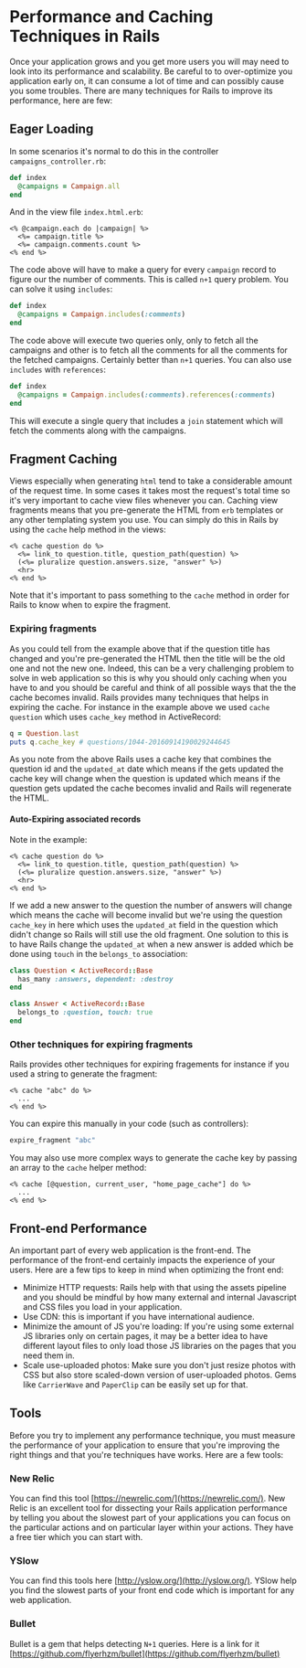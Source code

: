 # Performance and Caching Techniques in Rails
Once your application grows and you get more users you will may need to look into its performance and scalability. Be careful to to over-optimize you application early on, it can consume a lot of time and can possibly cause you some troubles.
There are many techniques for Rails to improve its performance, here are few:
## Eager Loading
In some scenarios it's normal to do this in the controller `campaigns_controller.rb`:
```ruby
def index
  @campaigns = Campaign.all
end
```
And in the view file `index.html.erb`:
```erb
<% @campaign.each do |campaign| %>
  <%= campaign.title %>
  <%= campaign.comments.count %>
<% end %>
```
The code above will have to make a query for every `campaign` record to figure our the number of comments. This is called `n+1` query problem. You can solve it using `includes`:
```ruby
def index
  @campaigns = Campaign.includes(:comments)
end
```
The code above will execute two queries only, only to fetch all the campaigns and other is to fetch all the comments for all the comments for the fetched campaigns. Certainly better than `n+1` queries. You can also use `includes` with `references`:
```ruby
def index
  @campaigns = Campaign.includes(:comments).references(:comments)
end
```
This will execute a single query that includes a `join` statement which will fetch the comments along with the campaigns.
## Fragment Caching
Views especially when generating `html` tend to take a considerable amount of the request time. In some cases it takes most the request's total time so it's very important to cache view files whenever you can.
Caching view fragments means that you pre-generate the HTML from `erb` templates or any other templating system you use. You can simply do this in Rails by using the `cache` help method in the views:
```erb
<% cache question do %>
  <%= link_to question.title, question_path(question) %>
  (<%= pluralize question.answers.size, "answer" %>)
  <hr>
<% end %>
```
Note that it's important to pass something to the `cache` method in order for Rails to know when to expire the fragment.
### Expiring fragments
As you could tell from the example above that if the question title has changed and you're pre-generated the HTML then the title will be the old one and not the new one. Indeed, this can be a very challenging problem to solve in web application so this is why you should only caching when you have to and you should be careful and think of all possible ways that the the cache becomes invalid. Rails provides many techniques that helps in expiring the cache.
For instance in the example above we used `cache question` which uses `cache_key` method in ActiveRecord:
```ruby
q = Question.last
puts q.cache_key # questions/1044-20160914190029244645
```
As you note from the above Rails uses a cache key that combines the question id and the `updated_at` date which means if the gets updated the cache key will change when the question is updated which means if the question gets updated the cache becomes invalid and Rails will regenerate the HTML.
#### Auto-Expiring associated records
Note in the example:
```erb
<% cache question do %>
  <%= link_to question.title, question_path(question) %>
  (<%= pluralize question.answers.size, "answer" %>)
  <hr>
<% end %>
```
If we add a new answer to the question the number of answers will change which means the cache will become invalid but we're using the question `cache_key` in here which uses the `updated_at` field in the question which didn't change so Rails will still use the old fragment.
One solution to this is to have Rails change the `updated_at` when a new answer is added which be done using `touch` in the `belongs_to` association:
```ruby
class Question < ActiveRecord::Base
  has_many :answers, dependent: :destroy
end

class Answer < ActiveRecord::Base
  belongs_to :question, touch: true
end
```
### Other techniques for expiring fragments
Rails provides other techniques for expiring fragements for instance if you used a string to generate the fragment:
```erb
<% cache "abc" do %>
  ...
<% end %>
```
You can expire this manually in your code (such as controllers):
```ruby
expire_fragment "abc"
```
You may also use more complex ways to generate the cache key by passing an array to the `cache` helper method:
```erb
<% cache [@question, current_user, "home_page_cache"] do %>
  ...
<% end %>
```

## Front-end Performance 
An important part of every web application is the front-end. The performance of the front-end certainly impacts the experience of your users. Here are a few tips to keep in mind when optimizing the front end:
- Minimize HTTP requests: Rails help with that using the assets pipeline and you should be mindful by how many external and internal Javascript and CSS files you load in your application.
- Use CDN: this is important if you have international audience. 
- Minimize the amount of JS you're loading: If you're using some external JS libraries only on certain pages, it may be a better idea to have different layout files to only load those JS libraries on the pages that you need them in.
- Scale use-uploaded photos: Make sure you don't just resize photos with CSS but also store scaled-down version of user-uploaded photos. Gems like `CarrierWave` and `PaperClip` can be easily set up for that.

## Tools
Before you try to implement any performance technique, you must measure the performance of your application to ensure that you're improving the right things and that you're techniques have works. Here are a few tools:
### New Relic
You can find this tool [https://newrelic.com/](https://newrelic.com/). New Relic is an excellent tool for dissecting your Rails application performance by telling you about the slowest part of your applications you can focus on the particular actions and on particular layer within your actions. They have a free tier which you can start with.

### YSlow
You can find this tools here [http://yslow.org/](http://yslow.org/). YSlow help you find the slowest parts of your front end code which is important for any web application.

### Bullet
Bullet is a gem that helps detecting `N+1` queries. Here is a link for it [https://github.com/flyerhzm/bullet](https://github.com/flyerhzm/bullet)
